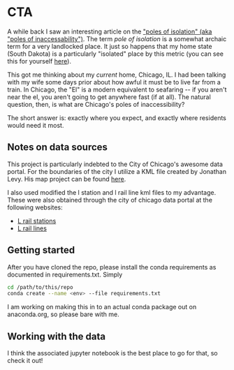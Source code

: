 # CTA
A while back I saw an interesting article on the ["poles of isolation" (aka "poles of inaccessability")](https://en.wikipedia.org/wiki/Pole_of_inaccessibility). The term _pole of isolation_ is a somewhat archaic term for a very landlocked place. It just so happens that my home state (South Dakota) is a particularly "isolated" place by this metric (you can see this for yourself [here](https://upload.wikimedia.org/wikipedia/commons/a/ad/Distancia_a_la_costa.png)).

This got me thinking about my *current* home, Chicago, IL. I had been talking with my wife some days prior about how awful it must be to live far from a train. In Chicago, the "El" is a modern equivalent to seafaring -- if you aren't near the el, you aren't going to get anywhere fast (if at all). The natural question, then, is what are Chicago's poles of inaccessibility?

The short answer is: exactly where you expect, and exactly where residents would need it most.


## Notes on data sources
This project is particularly indebted to the City of Chicago's awesome data portal. For the boundaries of the city I utilize a KML file created by Jonathan Levy. His map project can be found [here](https://data.cityofchicago.org/Facilities-Geographic-Boundaries/Boundaries-City/ewy2-6yfk).

I also used modified the l station and l rail line kml files to my advantage. These were also obtained through the city of chicago data portal at the following websites:

+ [L rail stations](https://data.cityofchicago.org/Transportation/CTA-L-Rail-Stations-KML-Deprecated-February-2015-/bs96-uama?)
+ [L rail lines](https://data.cityofchicago.org/Transportation/CTA-L-Rail-Lines-KML-Deprecated-February-2015-/m3d6-pubu?)


## Getting started
After you have cloned the repo, please install the conda requirements as documented in requirements.txt. Simply

```bash
cd /path/to/this/repo
conda create --name <env> --file requirements.txt
```

I am working on making this in to an actual conda package out on anaconda.org, so please bare with me.


## Working with the data
I think the associated jupyter notebook is the best place to go for that, so check it out!

